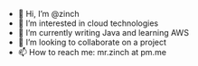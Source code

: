 - 👋 Hi, I’m @zinch
- 👀 I’m interested in cloud technologies
- 🌱 I’m currently writing Java and learning AWS
- 💞️ I’m looking to collaborate on a project
- 📫 How to reach me: mr.zinch at pm.me

<!---
zinch/zinch is a ✨ special ✨ repository because its `README.md` (this file) appears on your GitHub profile.
You can click the Preview link to take a look at your changes.
--->
